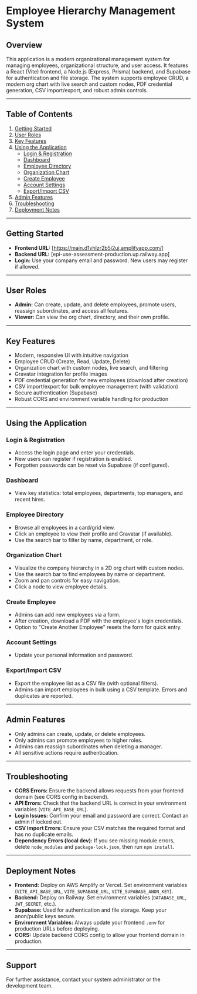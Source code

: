 # Employee Hierarchy Management System

## Overview
This application is a modern organizational management system for managing employees, organizational structure, and user access. It features a React (Vite) frontend, a Node.js (Express, Prisma) backend, and Supabase for authentication and file storage. The system supports employee CRUD, a modern org chart with live search and custom nodes, PDF credential generation, CSV import/export, and robust admin controls.

---

## Table of Contents
1. [Getting Started](#getting-started)
2. [User Roles](#user-roles)
3. [Key Features](#key-features)
4. [Using the Application](#using-the-application)
    - [Login & Registration](#login--registration)
    - [Dashboard](#dashboard)
    - [Employee Directory](#employee-directory)
    - [Organization Chart](#organization-chart)
    - [Create Employee](#create-employee)
    - [Account Settings](#account-settings)
    - [Export/Import CSV](#exportimport-csv)
5. [Admin Features](#admin-features)
6. [Troubleshooting](#troubleshooting)
7. [Deployment Notes](#deployment-notes)

---

## Getting Started
- **Frontend URL:** [https://main.d1vhlzr2b5j2uj.amplifyapp.com/]
- **Backend URL:** [epi-use-assessment-production.up.railway.app]
- **Login:** Use your company email and password. New users may register if allowed.

---

## User Roles
- **Admin:** Can create, update, and delete employees, promote users, reassign subordinates, and access all features.
- **Viewer:** Can view the org chart, directory, and their own profile.

---

## Key Features
- Modern, responsive UI with intuitive navigation
- Employee CRUD (Create, Read, Update, Delete)
- Organization chart with custom nodes, live search, and filtering
- Gravatar integration for profile images
- PDF credential generation for new employees (download after creation)
- CSV import/export for bulk employee management (with validation)
- Secure authentication (Supabase)
- Robust CORS and environment variable handling for production

---

## Using the Application

### Login & Registration
- Access the login page and enter your credentials.
- New users can register if registration is enabled.
- Forgotten passwords can be reset via Supabase (if configured).

### Dashboard
- View key statistics: total employees, departments, top managers, and recent hires.

### Employee Directory
- Browse all employees in a card/grid view.
- Click an employee to view their profile and Gravatar (if available).
- Use the search bar to filter by name, department, or role.

### Organization Chart
- Visualize the company hierarchy in a 2D org chart with custom nodes.
- Use the search bar to find employees by name or department.
- Zoom and pan controls for easy navigation.
- Click a node to view employee details.

### Create Employee
- Admins can add new employees via a form.
- After creation, download a PDF with the employee's login credentials.
- Option to "Create Another Employee" resets the form for quick entry.

### Account Settings
- Update your personal information and password.

### Export/Import CSV
- Export the employee list as a CSV file (with optional filters).
- Admins can import employees in bulk using a CSV template. Errors and duplicates are reported.

---

## Admin Features
- Only admins can create, update, or delete employees.
- Only admins can promote employees to higher roles.
- Admins can reassign subordinates when deleting a manager.
- All sensitive actions require authentication.

---

## Troubleshooting
- **CORS Errors:** Ensure the backend allows requests from your frontend domain (see CORS config in backend).
- **API Errors:** Check that the backend URL is correct in your environment variables (`VITE_API_BASE_URL`).
- **Login Issues:** Confirm your email and password are correct. Contact an admin if locked out.
- **CSV Import Errors:** Ensure your CSV matches the required format and has no duplicate emails.
- **Dependency Errors (local dev):** If you see missing module errors, delete `node_modules` and `package-lock.json`, then run `npm install`.

---

## Deployment Notes
- **Frontend:** Deploy on AWS Amplify or Vercel. Set environment variables (`VITE_API_BASE_URL`, `VITE_SUPABASE_URL`, `VITE_SUPABASE_ANON_KEY`).
- **Backend:** Deploy on Railway. Set environment variables (`DATABASE_URL`, `JWT_SECRET`, etc.).
- **Supabase:** Used for authentication and file storage. Keep your anon/public keys secure.
- **Environment Variables:** Always update your frontend `.env` for production URLs before deploying.
- **CORS:** Update backend CORS config to allow your frontend domain in production.

---

## Support
For further assistance, contact your system administrator or the development team.
